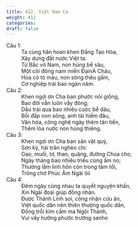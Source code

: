 ```yaml
---
title: 412. Việt Nam Ca
weight: 412
categories: 
draft: false
---
```

<dl><dt>Câu 1:</dt><dd data-verse="1">Ta cùng hân hoan khen Đấng Tạo Hóa, <br/>Xây dựng đất nước Việt ta: <br/>Từ Bắc vô Nam, non hùng bể sâu, <br/>Một cõi đông nam miền ĐạinÁ Châu, <br/>Hoa cỏ tô màu, non sông thêu gấm, <br/>Cơ nghiệp trải bao ngàn năm. </dd><dt>Câu 2:</dt><dd data-verse="2">Khen ngợi ơn Cha ban phước nòi giống, <br/>Bao đời vẫn luôn vầy đông; <br/>Dầu trải qua bao nhiêu cuộc bể dâu, <br/>Bồi đắp non sông, anh tài hiếm đâu, <br/>Văn hóa, công nghệ ngày thêm tân tiến, <br/>Thêm lòa nước non hùng thiêng. </dd><dt>Câu 3:</dt><dd data-verse="3">Khen ngợi ơn Cha ban sản vật quỳ, <br/>Sơn kỳ, hải trân nghèo chi: <br/>Gạo, muối, tơ, than, quặng, đường Chúa cho, <br/>Ngày tháng bao nhiêu triều cùng ấm no; <br/>Thương lắm linh hồn còn trong tăm tối, <br/>Trông chờ Phúc Âm Ngài ôii </dd><dt>Câu 4:</dt><dd data-verse="4">Đêm ngày cùng nhau ta quyết nguyện khấn, <br/>Xin Ngài đoái giúp đồng nhân. <br/>Được Thánh Linh soi, công nhận cứu ân, <br/>Việt quốc dân nên thiên thượng quốc dân, <br/>Đồng trỗi kim cầm ma Ngôi Thánh, <br/>Vui vầy hưởng phước trường sanho </dd></dl>